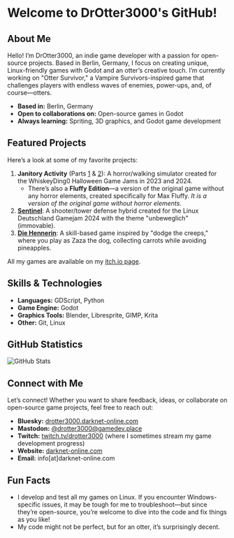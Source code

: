 # Welcome to DrOtter3000's GitHub!

## About Me

Hello! I’m DrOtter3000, an indie game developer with a passion for open-source projects. Based in Berlin, Germany, I focus on creating unique, Linux-friendly games with Godot and an otter’s creative touch. I’m currently working on "Otter Survivor," a Vampire Survivors-inspired game that challenges players with endless waves of enemies, power-ups, and, of course—otters.

- **Based in:** Berlin, Germany
- **Open to collaborations on:** Open-source games in Godot
- **Always learning:** Spriting, 3D graphics, and Godot game development

## Featured Projects

Here’s a look at some of my favorite projects:

1. **Janitory Activity** (Parts [1](https://github.com/DrOtter3000/janitory-activity) & [2](https://github.com/DrOtter3000/janitory-activity-2)): A horror/walking simulator created for the WhiskeyDing0 Halloween Game Jams in 2023 and 2024.
   - There’s also a **Fluffy Edition**—a version of the original game without any horror elements, created specifically for Max Fluffy. *It is a version of the original game without horror elements.*
2. **[Sentinel](https://github.com/DrOtter3000/sentinel)**: A shooter/tower defense hybrid created for the Linux Deutschland Gamejam 2024 with the theme "unbeweglich" (immovable).
3. **[Die Hennerin](https://github.com/DrOtter3000/diehennerin)**: A skill-based game inspired by "dodge the creeps," where you play as Zaza the dog, collecting carrots while avoiding pineapples.

All my games are available on my [itch.io page](https://drotter3000.itch.io/).

## Skills & Technologies

- **Languages:** GDScript, Python
- **Game Engine:** Godot
- **Graphics Tools:** Blender, Libresprite, GIMP, Krita
- **Other:** Git, Linux

## GitHub Statistics

![GitHub Stats](https://github-readme-stats.vercel.app/api?username=DrOtter3000&show_icons=true&theme=radical)

## Connect with Me

Let’s connect! Whether you want to share feedback, ideas, or collaborate on open-source game projects, feel free to reach out:

- **Bluesky:** [drotter3000.darknet-online.com](https://bsky.app/profile/drotter3000.darknet-online.com)
- **Mastodon:** [@drotter3000@gamedev.place](https://mastodon.gamedev.place/@drotter3000)
- **Twitch:** [twitch.tv/drotter3000](https://www.twitch.tv/drotter3000) (where I sometimes stream my game development progress)
- **Website:** [darknet-online.com](https://darknet-online.com)
- **Email:** info[at]darknet-online.com

## Fun Facts

- I develop and test all my games on Linux. If you encounter Windows-specific issues, it may be tough for me to troubleshoot—but since they’re open-source, you’re welcome to dive into the code and fix things as you like!
- My code might not be perfect, but for an otter, it’s surprisingly decent.

